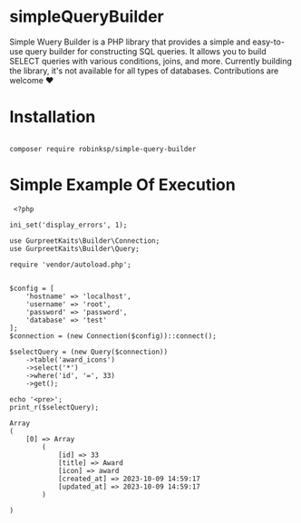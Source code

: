 
# simpleQueryBuilder

Simple Wuery Builder is a PHP library that provides a simple and easy-to-use query builder for constructing SQL queries. It allows you to build SELECT queries with various conditions, joins, and more. Currently building the library, it's not available for all types of databases. Contributions are welcome ❤️

# Installation

```
 
composer require robinksp/simple-query-builder 

```
# Simple Example Of Execution

```
 <?php

ini_set('display_errors', 1);

use GurpreetKaits\Builder\Connection;
use GurpreetKaits\Builder\Query;

require 'vendor/autoload.php';


$config = [
    'hostname' => 'localhost',
    'username' => 'root',
    'password' => 'password',
    'database' => 'test'
];
$connection = (new Connection($config))::connect();

$selectQuery = (new Query($connection))
    ->table('award_icons')
    ->select('*')
    ->where('id', '=', 33)
    ->get();

echo '<pre>';
print_r($selectQuery);

Array
(
    [0] => Array
        (
            [id] => 33
            [title] => Award
            [icon] => award
            [created_at] => 2023-10-09 14:59:17
            [updated_at] => 2023-10-09 14:59:17
        )

)


```
